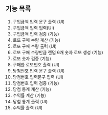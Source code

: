 ## 기능 목록
1. 구입금액 입력 문구 출력 (UI)
2. 구입금액 입력 입력(UI)
3. 구입금액 입력 검증 (기능)
4. 로또 구매 수량 계산 (기능)
5. 로또 구매 수량 출력 (UI)
6. 로또 구매 수량만큼 랜덤 6개 숫자 로또 생성 (기능)
7. 로또 숫자 검증 (기능)
8. 구매한 로또번호 출력 (UI)
9. 당첨번호 입력 문구 출력 (UI)
10. 당첨번호 입력문구 입력 (UI)
11. 당첨번호 입력 검증 (기능)
12. 당첨 통계 계산 (기능)
13. 수익률 계산 (기능)
14. 당첨 통계 출력 (UI)
15. 수익률 출력 (UI)
